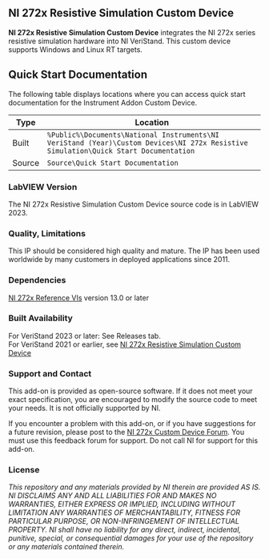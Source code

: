 <!--- 
**NOTICE: This repository has been archived, and will no longer be maintained or accept pull requests.**
It has not been widely used lately, but is still of high quality.  This is still the software to use for these cards.  Barring unforseen upgrade difficulties, it will likely work very well.
--->

## NI 272x Resistive Simulation Custom Device ##

**NI 272x Resistive Simulation Custom Device** integrates the NI 272x series resistive simulation hardware into NI VeriStand.
This custom device supports Windows and Linux RT targets.

## Quick Start Documentation

The following table displays locations where you can access quick start documentation for the Instrument Addon Custom Device.

| Type      | Location |
| ----------- | ----------- |
| Built | `%Public%\Documents\National Instruments\NI VeriStand (Year)\Custom Devices\NI 272x Resistive Simulation\Quick Start Documentation` |
| Source | `Source\Quick Start Documentation` |
### LabVIEW Version ###

The NI 272x Resistive Simulation Custom Device source code is in LabVIEW 2023.

### Quality, Limitations ###

This IP should be considered high quality and mature. The IP has been used worldwide by many customers in deployed applications since 2011.

### Dependencies ###

[NI 272x Reference VIs](https://www.ni.com/en-us/support/downloads/drivers/download.ni-272x-reference-vis.html) version 13.0 or later

### Built Availability ###

For VeriStand 2023 or later: See Releases tab. <br>
For VeriStand 2021 or earlier, see [NI 272x Resistive Simulation Custom Device](https://github.com/NIVeriStandAdd-Ons/NI-272x-Resistive-Simulation-Custom-Device)

### Support and Contact ###
This add-on is provided as open-source software.  If it does not meet your exact specification, you are encouraged to modify the source code to meet your needs.  It is not officially supported by NI.

If you encounter a problem with this add-on, or if you have suggestions for a future revision, please post to the [NI 272x Custom Device Forum](https://forums.ni.com/t5/NI-VeriStand-Add-Ons-Discussions/NI-272x-Custom-Device-Feedback/td-p/3411237).  You must use this feedback forum for support. Do not call NI for support for this add-on.

### License ###

*This repository and any materials provided by NI therein are provided AS IS. NI DISCLAIMS ANY AND ALL LIABILITIES FOR AND MAKES NO WARRANTIES, EITHER EXPRESS OR IMPLIED, INCLUDING WITHOUT LIMITATION ANY WARRANTIES OF MERCHANTABILITY, FITNESS FOR  PARTICULAR PURPOSE, OR NON-INFRINGEMENT OF INTELLECTUAL PROPERTY. NI shall have no liability for any direct, indirect, incidental, punitive, special, or consequential damages for your use of the repository or any materials contained therein.*
